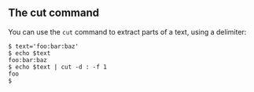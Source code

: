 ## The cut command

You can use the `cut` command to extract parts of a text, using a delimiter:

    $ text='foo:bar:baz'
    $ echo $text
    foo:bar:baz
    $ echo $text | cut -d : -f 1
    foo
    $
